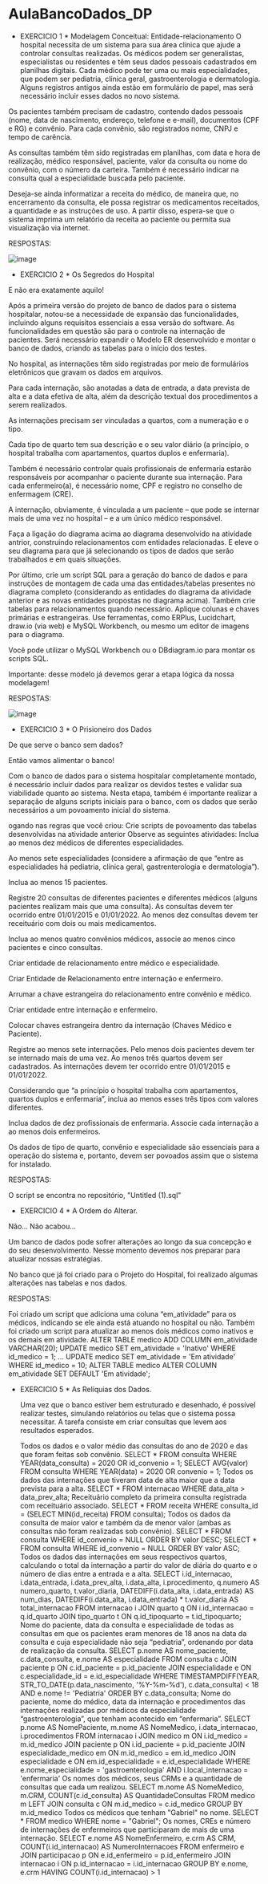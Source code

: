 # AulaBancoDados_DP

* EXERCICIO 1 * Modelagem Conceitual: Entidade-relacionamento 
O hospital necessita de um sistema para sua área clínica que ajude a controlar consultas realizadas. Os médicos podem ser generalistas, especialistas ou residentes e têm seus dados pessoais cadastrados em planilhas digitais. Cada médico pode ter uma ou mais especialidades, que podem ser pediatria, clínica geral, gastroenterologia e dermatologia. Alguns registros antigos ainda estão em formulário de papel, mas será necessário incluir esses dados no novo sistema.

Os pacientes também precisam de cadastro, contendo dados pessoais (nome, data de nascimento, endereço, telefone e e-mail), documentos (CPF e RG) e convênio. Para cada convênio, são registrados nome, CNPJ e tempo de carência.

As consultas também têm sido registradas em planilhas, com data e hora de realização, médico responsável, paciente, valor da consulta ou nome do convênio, com o número da carteira. Também é necessário indicar na consulta qual a especialidade buscada pelo paciente.

Deseja-se ainda informatizar a receita do médico, de maneira que, no encerramento da consulta, ele possa registrar os medicamentos receitados, a quantidade e as instruções de uso. A partir disso, espera-se que o sistema imprima um relatório da receita ao paciente ou permita sua visualização via internet.

RESPOSTAS:

![image](https://github.com/FabinhoStriker32/AulaBancoDados_DP/assets/146888542/6ca36c86-a588-476a-8dfc-30aa3e4f6fea)

* EXERCICIO 2 * Os Segredos do Hospital

E não era exatamente aquilo! 


Após a primeira versão do projeto de banco de dados para o sistema hospitalar, notou-se a necessidade de expansão das funcionalidades, incluindo alguns requisitos essenciais a essa versão do software. As funcionalidades em questão são para o controle na internação de pacientes. Será necessário expandir o Modelo ER desenvolvido e montar o banco de dados, criando as tabelas para o início dos testes.

No hospital, as internações têm sido registradas por meio de formulários eletrônicos que gravam os dados em arquivos. 

Para cada internação, são anotadas a data de entrada, a data prevista de alta e a data efetiva de alta, além da descrição textual dos procedimentos a serem realizados. 

As internações precisam ser vinculadas a quartos, com a numeração e o tipo. 

Cada tipo de quarto tem sua descrição e o seu valor diário (a princípio, o hospital trabalha com apartamentos, quartos duplos e enfermaria).

Também é necessário controlar quais profissionais de enfermaria estarão responsáveis por acompanhar o paciente durante sua internação. Para cada enfermeiro(a), é necessário nome, CPF e registro no conselho de enfermagem (CRE).

A internação, obviamente, é vinculada a um paciente – que pode se internar mais de uma vez no hospital – e a um único médico responsável.

Faça a ligação do diagrama acima ao diagrama desenvolvido na atividade antrior, construindo relacionamentos com entidades relacionadas. E eleve o seu diagrama para que já selecionando os tipos de dados que serão trabalhados e em quais situações. 

Por último, crie um script SQL para a geração do banco de dados e para instruções de montagem de cada uma das entidades/tabelas presentes no diagrama completo (considerando as entidades do diagrama da atividade anterior e as novas entidades propostas no diagrama acima). Também crie tabelas para relacionamentos quando necessário. Aplique colunas e chaves primárias e estrangeiras.
Use ferramentas, como ERPlus, Lucidchart, draw.io (via web) e MySQL Workbench, ou mesmo um editor de imagens para o diagrama. 

Você pode utilizar o MySQL Workbench ou o DBdiagram.io para montar os scripts SQL.

Importante: desse modelo já devemos gerar a etapa lógica da nossa modelagem!

RESPOSTAS:

![image](https://github.com/FabinhoStriker32/AulaBancoDados_DP/assets/146888542/95d4efc5-a376-458b-9747-e273d9e4d387)


* EXERCICIO 3 * O Prisioneiro dos Dados 

De que serve o banco sem dados? 

Então vamos alimentar o banco! 

Com o banco de dados para o sistema hospitalar completamente montado, é necessário incluir dados para realizar os devidos testes e validar sua viabilidade quanto ao sistema. Nesta etapa, também é importante realizar a separação de alguns scripts iniciais para o banco, com os dados que serão necessários a um povoamento inicial do sistema.

ogando nas regras que você criou: 
Crie scripts de povoamento das tabelas desenvolvidas na atividade anterior
Observe as seguintes atividades: 
Inclua ao menos dez médicos de diferentes especialidades.

Ao menos sete especialidades (considere a afirmação de que “entre as especialidades há pediatria, clínica geral, gastrenterologia e dermatologia”).

Inclua ao menos 15 pacientes.

Registre 20 consultas de diferentes pacientes e diferentes médicos (alguns pacientes realizam mais que uma consulta). As consultas devem ter ocorrido entre 01/01/2015 e 01/01/2022. Ao menos dez consultas devem ter receituário com dois ou mais medicamentos.

Inclua ao menos quatro convênios médicos, associe ao menos cinco pacientes e cinco consultas.

Criar entidade de relacionamento entre médico e especialidade. 

Criar Entidade de Relacionamento entre internação e enfermeiro. 

Arrumar a chave estrangeira do relacionamento entre convênio e médico.

Criar entidade entre internação e enfermeiro.

Colocar chaves estrangeira dentro da internação (Chaves Médico e Paciente).

Registre ao menos sete internações. Pelo menos dois pacientes devem ter se internado mais de uma vez. Ao menos três quartos devem ser cadastrados. As internações devem ter ocorrido entre 01/01/2015 e 01/01/2022.

Considerando que “a princípio o hospital trabalha com apartamentos, quartos duplos e enfermaria”, inclua ao menos esses três tipos com valores diferentes.

Inclua dados de dez profissionais de enfermaria. Associe cada internação a ao menos dois enfermeiros.

Os dados de tipo de quarto, convênio e especialidade são essenciais para a operação do sistema e, portanto, devem ser povoados assim que o sistema for instalado.

RESPOSTAS:

O script se encontra no repositório, "Untitled (1).sql"

* EXERCICIO 4 * A Ordem do Alterar.

Não... Não acabou... 

Um banco de dados pode sofrer alterações ao longo da sua concepção e do seu desenvolvimento. Nesse momento devemos nos preparar para atualizar nossas estratégias. 

No banco que já foi criado para o Projeto do Hospital, foi realizado algumas alterações nas tabelas e nos dados.

RESPOSTAS:

Foi criado um script que adiciona uma coluna “em_atividade” para os médicos, indicando se ele ainda está atuando no hospital ou não.
Também foi criado um script para atualizar ao menos dois médicos como inativos e os demais em atividade.
ALTER TABLE medico ADD COLUMN em_atividade VARCHAR(20);
UPDATE medico SET em_atividade = 'Inativo' WHERE id_medico = 1;
...
UPDATE medico SET em_atividade = 'Em atividade' WHERE id_medico = 10;
ALTER TABLE medico ALTER COLUMN em_atividade SET DEFAULT 'Em atividade';

* EXERCICIO 5 * As Relíquias dos Dados.

  Uma vez que o banco estiver bem estruturado e desenhado, é possível realizar testes, simulando relatórios ou telas que o sistema possa necessitar. A tarefa consiste em criar consultas que levem aos resultados esperados.

  Todos os dados e o valor médio das consultas do ano de 2020 e das que foram feitas sob convênio.
SELECT * FROM consulta WHERE YEAR(data_consulta) = 2020 OR id_convenio = 1;
SELECT AVG(valor) FROM consulta WHERE YEAR(data) = 2020 OR convenio = 1;
Todos os dados das internações que tiveram data de alta maior que a data prevista para a alta.
SELECT * FROM internacao WHERE data_alta > data_prev_alta;
Receituário completo da primeira consulta registrada com receituário associado.
SELECT * FROM receita WHERE consulta_id = (SELECT MIN(id_receita) FROM consulta);
Todos os dados da consulta de maior valor e também da de menor valor (ambas as consultas não foram realizadas sob convênio).
SELECT * FROM consulta WHERE id_convenio = NULL ORDER BY valor DESC;
SELECT * FROM consulta WHERE id_convenio = NULL ORDER BY valor ASC;
Todos os dados das internações em seus respectivos quartos, calculando o total da internação a partir do valor de diária do quarto e o número de dias entre a entrada e a alta.
SELECT i.id_internacao, i.data_entrada, i.data_prev_alta, i.data_alta, i.procedimento,
       q.numero AS numero_quarto, t.valor_diaria,
       DATEDIFF(i.data_alta, i.data_entrada) AS num_dias,
       DATEDIFF(i.data_alta, i.data_entrada) * t.valor_diaria AS total_internacao
FROM internacao i
JOIN quarto q ON i.id_internacao = q.id_quarto
JOIN tipo_quarto t ON q.id_tipoquarto = t.id_tipoquarto;
Nome do paciente, data da consulta e especialidade de todas as consultas em que os pacientes eram menores de 18 anos na data da consulta e cuja especialidade não seja “pediatria”, ordenando por data de realização da consulta.
SELECT p.nome AS nome_paciente, c.data_consulta, e.nome AS especialidade
FROM consulta c
JOIN paciente p ON c.id_paciente = p.id_paciente
JOIN especialidade e ON c.especialidade_id = e.id_especialidade
WHERE TIMESTAMPDIFF(YEAR, STR_TO_DATE(p.data_nascimento, '%Y-%m-%d'), c.data_consulta) < 18
AND e.nome != 'Pediatria'
ORDER BY c.data_consulta;
Nome do paciente, nome do médico, data da internação e procedimentos das internações realizadas por médicos da especialidade “gastroenterologia”, que tenham acontecido em “enfermaria”.
SELECT p.nome AS NomePaciente, m.nome AS NomeMedico, i.data_internacao, i.procedimentos
FROM internacao i
JOIN medico m ON i.id_medico = m.id_medico
JOIN paciente p ON i.id_paciente = p.id_paciente
JOIN especialidade_medico em ON m.id_medico = em.id_medico
JOIN especialidade e ON em.id_especialidade = e.id_especialidade
WHERE e.nome_especialidade = 'gastroenterologia'
  AND i.local_internacao = 'enfermaria'
Os nomes dos médicos, seus CRMs e a quantidade de consultas que cada um realizou.
SELECT m.nome AS NomeMedico, m.CRM, COUNT(c.id_consulta) AS QuantidadeConsultas
FROM medico m
LEFT JOIN consulta c ON m.id_medico = c.id_medico
GROUP BY m.id_medico
Todos os médicos que tenham "Gabriel" no nome.
SELECT * FROM medico WHERE nome = "Gabriel";
Os nomes, CREs e número de internações de enfermeiros que participaram de mais de uma internação.
SELECT e.nome AS NomeEnfermeiro, e.crm AS CRM, COUNT(i.id_internacao) AS NumeroInternacoes
FROM enfermeiro e
JOIN participacao p ON e.id_enfermeiro = p.id_enfermeiro
JOIN internacao i ON p.id_internacao = i.id_internacao
GROUP BY e.nome, e.crm
HAVING COUNT(i.id_internacao) > 1

